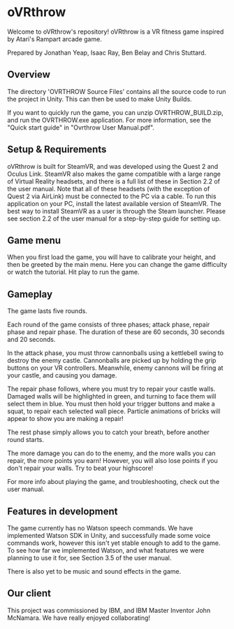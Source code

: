 # oVRthrow

Welcome to oVRthrow's repository! oVRthrow is a VR fitness game inspired by Atari's Rampart arcade game.

Prepared by Jonathan Yeap, Isaac Ray, Ben Belay and Chris Stuttard.

## Overview

The directory 'OVRTHROW Source Files' contains all the source code to run the project in Unity. This can then be used to make Unity Builds.

If you want to quickly run the game, you can unzip OVRTHROW_BUILD.zip, and run the OVRTHROW.exe application. For more information, see the "Quick start guide" in "Ovrthrow User Manual.pdf".

## Setup & Requirements

oVRthrow is built for SteamVR, and was developed using the Quest 2 and Oculus Link. SteamVR also makes the game compatible with a large range of Virtual Reality headsets, and there is a full list of these in Section 2.2 of the user manual. Note that all of these headsets (with the exception of Quest 2 via AirLink) must be connected to the PC via a cable. To run this application on your PC, install the latest available version of SteamVR. The best way to install SteamVR as a user is through the Steam launcher. Please see section 2.2 of the user manual for a step-by-step guide for setting up.

## Game menu

When you first load the game, you will have to calibrate your height, and then be greeted by the main menu. Here you can change the game difficulty or watch the tutorial. Hit play to run the game. 

## Gameplay

The game lasts five rounds.

Each round of the game consists of three phases; attack phase, repair phase and repair phase. The duration of these are 60 seconds, 30 seconds and 20 seconds. 

In the attack phase, you must throw cannonballs using a kettlebell swing to destroy the enemy castle. Cannonballs are picked up by holding the grip buttons on your VR controllers. Meanwhile, enemy cannons will be firing at your castle, and causing you damage.

The repair phase follows, where you must try to repair your castle walls. Damaged walls will be highlighted in green, and turning to face them will select them in blue. You must then hold your trigger buttons and make a squat, to repair each selected wall piece. Particle animations of bricks will appear to show you are making a repair!

The rest phase simply allows you to catch your breath, before another round starts.

The more damage you can do to the enemy, and the more walls you can repair, the more points you earn! However, you will also lose points if you don't repair your walls. Try to beat your highscore!

For more info about playing the game, and troubleshooting, check out the user manual. 

## Features in development

The game currently has no Watson speech commands. We have implemented Watson SDK in Unity, and successfully made some voice commands work, however this isn't yet stable enough to add to the game. To see how far we implemented Watson, and what features we were planning to use it for, see Section 3.5 of the user manual.

There is also yet to be music and sound effects in the game.

## Our client

This project was commissioned by IBM, and IBM Master Inventor John McNamara. We have really enjoyed collaborating!












